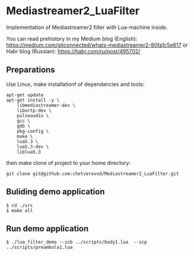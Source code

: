 # Mediastreamer2_LuaFilter
Implementation of  Mediastreamer2 filter with Lua-machine inside.

You can read prehistory in my Medium blog (English): https://medium.com/gitconnected/whats-mediastreamer2-80fa1c5e617
or Habr blog (Russian): https://habr.com/ru/post/495702/


## Preparations
Use Linux, make installationf of dependancies and tools: 

```
apt-get update
apt-get install -y \
    libmediastreamer-dev \
    libortp-dev \
    pulseaudio \
    gcc \
    gdb \
    pkg-config \
    make \
    lua5.3 \
    lua5.3-dev \
    liblua5.3 
```
then make clone of project to your home directory:

```
git clone git@github.com:chetverovod/Mediastreamer2_LuaFilter.git

```

## Buliding demo application
```
$ cd ./src
$ make all
```

## Run demo application
```
$ ./lua_filter_demo --scb ../scripts/body1.lua  --scp ../scripts/preambula1.lua
```
